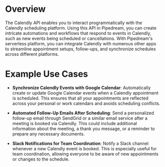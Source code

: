 # Overview

The Calendly API enables you to interact programmatically with the Calendly scheduling platform. Using this API in Pipedream, you can create intricate automations and workflows that respond to events in Calendly, such as new events being scheduled or cancellations. With Pipedream's serverless platform, you can integrate Calendly with numerous other apps to streamline appointment setups, follow-ups, and synchronize schedules across different platforms.

# Example Use Cases

- **Synchronize Calendly Events with Google Calendar**: Automatically create or update Google Calendar events when a Calendly appointment is scheduled. This ensures that all your appointments are reflected across your personal or work calendars and avoids scheduling conflicts.

- **Automated Follow-Up Emails After Scheduling**: Send a personalized follow-up email through SendGrid or a similar email service after a meeting is booked via Calendly. This could include additional information about the meeting, a thank you message, or a reminder to prepare any necessary documents.

- **Slack Notifications for Team Coordination**: Notify a Slack channel whenever a new Calendly event is booked. This is especially useful for team coordination, allowing everyone to be aware of new appointments or changes to the schedule.
